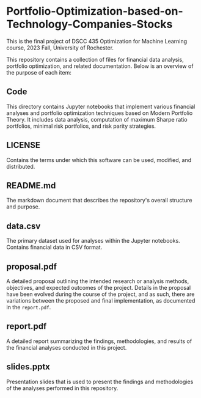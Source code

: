 # Portfolio-Optimization-based-on-Technology-Companies-Stocks
This is the final project of DSCC 435 Optimization for Machine Learning course, 2023 Fall, University of Rochester.

This repository contains a collection of files for financial data analysis, portfolio optimization, and related documentation. Below is an overview of the purpose of each item:

## Code
This directory contains Jupyter notebooks that implement various financial analyses and portfolio optimization techniques based on Modern Portfolio Theory. It includes data analysis, computation of maximum Sharpe ratio portfolios, minimal risk portfolios, and risk parity strategies.

## LICENSE
Contains the terms under which this software can be used, modified, and distributed.

## README.md
The markdown document that describes the repository's overall structure and purpose.

## data.csv
The primary dataset used for analyses within the Jupyter notebooks. Contains financial data in CSV format.

## proposal.pdf
A detailed proposal outlining the intended research or analysis methods, objectives, and expected outcomes of the project. Details in the proposal have been evolved during the course of the project, and as such, there are variations between the proposed and final implementation, as documented in the `report.pdf`.

## report.pdf
A detailed report summarizing the findings, methodologies, and results of the financial analyses conducted in this project.

## slides.pptx
Presentation slides that is used to present the findings and methodologies of the analyses performed in this repository.



